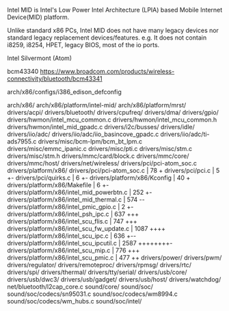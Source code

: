 Intel MID is Intel's Low Power Intel Architecture (LPIA) based Mobile Internet Device(MID) platform.

Unlike standard x86 PCs, Intel MID does not have many legacy devices nor standard legacy replacement devices/features. e.g. It does not contain i8259, i8254, HPET, legacy BIOS, most of the io ports.

Intel Silvermont (Atom)

bcm43340
https://www.broadcom.com/products/wireless-connectivity/bluetooth/bcm43341

arch/x86/configs/i386_edison_defconfig

arch/x86/
arch/x86/platform/intel-mid/
arch/x86/platform/mrst/
drivers/acpi/
drivers/bluetooth/
drivers/cpufreq/
drivers/dma/
drivers/gpio/
drivers/hwmon/intel_mcu_common.c
drivers/hwmon/intel_mcu_common.h
drivers/hwmon/intel_mid_gpadc.c
drivers/i2c/busses/
drivers/idle/
drivers/iio/adc/
drivers/iio/adc/iio_basincove_gpadc.c
drivers/iio/adc/ti-ads7955.c
drivers/misc/bcm-lpm/bcm_bt_lpm.c
drivers/misc/emmc_ipanic.c
drivers/misc/pti.c
drivers/misc/stm.c
drivers/misc/stm.h
drivers/mmc/card/block.c
drivers/mmc/core/
drivers/mmc/host/
drivers/net/wireless/
drivers/pci/pci-atom_soc.c
drivers/platform/x86/
 drivers/pci/pci-atom_soc.c                         |   78 +
 drivers/pci/pci.c                                  |    5 +-
 drivers/pci/quirks.c                               |    6 +-
 drivers/platform/x86/Kconfig                       |   40 +
 drivers/platform/x86/Makefile                      |    6 +-
 drivers/platform/x86/intel_mid_powerbtn.c          |  252 +-
 drivers/platform/x86/intel_mid_thermal.c           |  574 --
 drivers/platform/x86/intel_pmic_gpio.c             |    2 +-
 drivers/platform/x86/intel_psh_ipc.c               |  637 +++
 drivers/platform/x86/intel_scu_flis.c              |  747 +++
 drivers/platform/x86/intel_scu_fw_update.c         | 1087 ++++
 drivers/platform/x86/intel_scu_ipc.c               |  636 +--
 drivers/platform/x86/intel_scu_ipcutil.c           | 2587 ++++++++-
 drivers/platform/x86/intel_scu_mip.c               |  776 +++
 drivers/platform/x86/intel_scu_pmic.c              |  477 ++
drivers/power/
drivers/pwm/
drivers/regulator/
drivers/remoteproc/
drivers/rpmsg/
drivers/rtc/
drivers/spi/
drivers/thermal/
drivers/tty/serial/
drivers/usb/core/
drivers/usb/dwc3/
drivers/usb/gadget/
drivers/usb/host/
drivers/watchdog/
net/bluetooth/l2cap_core.c
sound/core/
sound/soc/
sound/soc/codecs/sn95031.c
sound/soc/codecs/wm8994.c
sound/soc/codecs/wm_hubs.c
sound/soc/intel/
